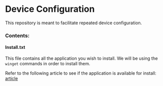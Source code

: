 # Device Configuration

This repository is meant to facilitate repeated device configuration.

### Contents:

#### Install.txt
This file contains all the application you wish to install.
We will be using the `winget` commands in order to install them. 

Refer to the following article to see if the application is available for install: [article](https://learn.microsoft.com/en-us/windows/package-manager/winget/search)
